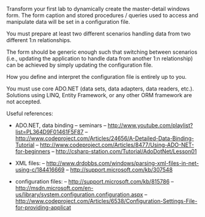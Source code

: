 Transform your first lab to dynamically create the master-detail windows form. The form caption and stored procedures / queries used to access and manipulate data will be set in a configuration file.

You must prepare at least two different scenarios handling data from two different 1:n relationships.

The form should be generic enough such that switching between scenarios (i.e., updating the application to handle data from another 1:n relationship) can be achieved by simply updating the configuration file.

How you define and interpret the configuration file is entirely up to you.

You must use core ADO.NET (data sets, data adapters, data readers, etc.). Solutions using LINQ, Entity Framework, or any other ORM framework are not accepted.

Useful references:

* ADO.NET, data binding
– seminars
– http://www.youtube.com/playlist?list=PL364D9F01461F5F87
– http://www.codeproject.com/Articles/24656/A-Detailed-Data-Binding-Tutorial
– http://www.codeproject.com/Articles/8477/Using-ADO-NET-for-beginners
– http://csharp-station.com/Tutorial/AdoDotNet/Lesson01

* XML files:
– http://www.drdobbs.com/windows/parsing-xml-files-in-net-using-c/184416669
– http://support.microsoft.com/kb/307548

* configuration files:
– http://support.microsoft.com/kb/815786
– http://msdn.microsoft.com/en-us/library/system.configuration.configuration.aspx
– http://www.codeproject.com/Articles/6538/Configuration-Settings-File-for-providing-applicat
